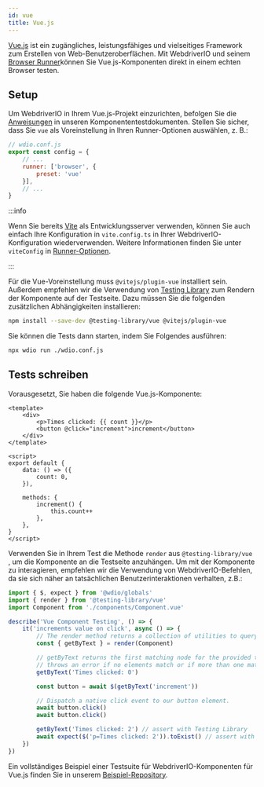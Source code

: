 ```yaml
---
id: vue
title: Vue.js
---
```


[Vue.js](https://vuejs.org/) ist ein zugängliches, leistungsfähiges und vielseitiges Framework zum Erstellen von Web-Benutzeroberflächen. Mit WebdriverIO und seinem [Browser Runner](/docs/runner#browser-runner)können Sie Vue.js-Komponenten direkt in einem echten Browser testen.

## Setup

Um WebdriverIO in Ihrem Vue.js-Projekt einzurichten, befolgen Sie die [Anweisungen](/docs/component-testing#set-up) in unseren Komponententestdokumenten. Stellen Sie sicher, dass Sie `vue` als Voreinstellung in Ihren Runner-Optionen auswählen, z. B.:

```js
// wdio.conf.js
export const config = {
    // ...
    runner: ['browser', {
        preset: 'vue'
    }],
    // ...
}
```

:::info

Wenn Sie bereits [Vite](https://vitejs.dev/) als Entwicklungsserver verwenden, können Sie auch einfach Ihre Konfiguration in `vite.config.ts` in Ihrer WebdriverIO-Konfiguration wiederverwenden. Weitere Informationen finden Sie unter `viteConfig` in [Runner-Optionen](/docs/runner#runner-options).

:::

Für die Vue-Voreinstellung muss `@vitejs/plugin-vue` installiert sein. Außerdem empfehlen wir die Verwendung von [Testing Library](https://testing-library.com/) zum Rendern der Komponente auf der Testseite. Dazu müssen Sie die folgenden zusätzlichen Abhängigkeiten installieren:

```sh npm2yarn
npm install --save-dev @testing-library/vue @vitejs/plugin-vue
```

Sie können die Tests dann starten, indem Sie Folgendes ausführen:

```sh
npx wdio run ./wdio.conf.js
```

## Tests schreiben

Vorausgesetzt, Sie haben die folgende Vue.js-Komponente:

```tsx title="./components/Component.vue"
<template>
    <div>
        <p>Times clicked: {{ count }}</p>
        <button @click="increment">increment</button>
    </div>
</template>

<script>
export default {
    data: () => ({
        count: 0,
    }),

    methods: {
        increment() {
            this.count++
        },
    },
}
</script>
```

Verwenden Sie in Ihrem Test die Methode `render` aus `@testing-library/vue` , um die Komponente an die Testseite anzuhängen. Um mit der Komponente zu interagieren, empfehlen wir die Verwendung von WebdriverIO-Befehlen, da sie sich näher an tatsächlichen Benutzerinteraktionen verhalten, z.B.:

```ts title="vue.test.js"
import { $, expect } from '@wdio/globals'
import { render } from '@testing-library/vue'
import Component from './components/Component.vue'

describe('Vue Component Testing', () => {
    it('increments value on click', async () => {
        // The render method returns a collection of utilities to query your component.
        const { getByText } = render(Component)

        // getByText returns the first matching node for the provided text, and
        // throws an error if no elements match or if more than one match is found.
        getByText('Times clicked: 0')

        const button = await $(getByText('increment'))

        // Dispatch a native click event to our button element.
        await button.click()
        await button.click()

        getByText('Times clicked: 2') // assert with Testing Library
        await expect($('p=Times clicked: 2')).toExist() // assert with WebdriverIO
    })
})
```

Ein vollständiges Beispiel einer Testsuite für WebdriverIO-Komponenten für Vue.js finden Sie in unserem [Beispiel-Repository](https://github.com/webdriverio/component-testing-examples/tree/main/vue-typescript-vite).
